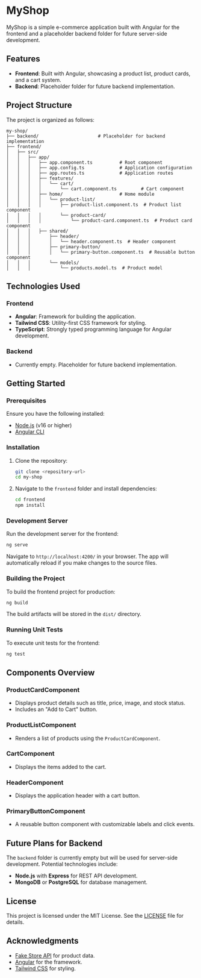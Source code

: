 # MyShop

MyShop is a simple e-commerce application built with Angular for the frontend and a placeholder backend folder for future server-side development.

## Features

- **Frontend**: Built with Angular, showcasing a product list, product cards, and a cart system.
- **Backend**: Placeholder folder for future backend implementation.

## Project Structure

The project is organized as follows:

```
my-shop/
├── backend/                      # Placeholder for backend implementation
├── frontend/
│   ├── src/
│   │   ├── app/
│   │   │   ├── app.component.ts          # Root component
│   │   │   ├── app.config.ts             # Application configuration
│   │   │   ├── app.routes.ts             # Application routes
│   │   │   ├── features/
│   │   │   │   └── cart/
│   │   │   │       └── cart.component.ts         # Cart component
│   │   │   ├── home/                     # Home module
│   │   │   │   └── product-list/
│   │   │   │       ├── product-list.component.ts  # Product list component
│   │   │   │       └── product-card/
│   │   │   │           └── product-card.component.ts  # Product card component
│   │   │   ├── shared/
│   │   │       ├── header/
│   │   │       │   └── header.component.ts  # Header component
│   │   │       ├── primary-button/
│   │   │       │   └── primary-button.component.ts  # Reusable button component
│   │   │       └── models/
│   │   │           └── products.model.ts  # Product model
```

## Technologies Used

### Frontend

- **Angular**: Framework for building the application.
- **Tailwind CSS**: Utility-first CSS framework for styling.
- **TypeScript**: Strongly typed programming language for Angular development.

### Backend

- Currently empty. Placeholder for future backend implementation.

## Getting Started

### Prerequisites

Ensure you have the following installed:

- [Node.js](https://nodejs.org/) (v16 or higher)
- [Angular CLI](https://angular.io/cli)

### Installation

1. Clone the repository:

   ```bash
   git clone <repository-url>
   cd my-shop
   ```

2. Navigate to the `frontend` folder and install dependencies:

   ```bash
   cd frontend
   npm install
   ```

### Development Server

Run the development server for the frontend:

```bash
ng serve
```

Navigate to `http://localhost:4200/` in your browser. The app will automatically reload if you make changes to the source files.

### Building the Project

To build the frontend project for production:

```bash
ng build
```

The build artifacts will be stored in the `dist/` directory.

### Running Unit Tests

To execute unit tests for the frontend:

```bash
ng test
```

## Components Overview

### ProductCardComponent

- Displays product details such as title, price, image, and stock status.
- Includes an "Add to Cart" button.

### ProductListComponent

- Renders a list of products using the `ProductCardComponent`.

### CartComponent

- Displays the items added to the cart.

### HeaderComponent

- Displays the application header with a cart button.

### PrimaryButtonComponent

- A reusable button component with customizable labels and click events.

## Future Plans for Backend

The `backend` folder is currently empty but will be used for server-side development. Potential technologies include:

- **Node.js** with **Express** for REST API development.
- **MongoDB** or **PostgreSQL** for database management.

## License

This project is licensed under the MIT License. See the [LICENSE](LICENSE) file for details.

## Acknowledgments

- [Fake Store API](https://fakestoreapi.com/) for product data.
- [Angular](https://angular.io/) for the framework.
- [Tailwind CSS](https://tailwindcss.com/) for styling.